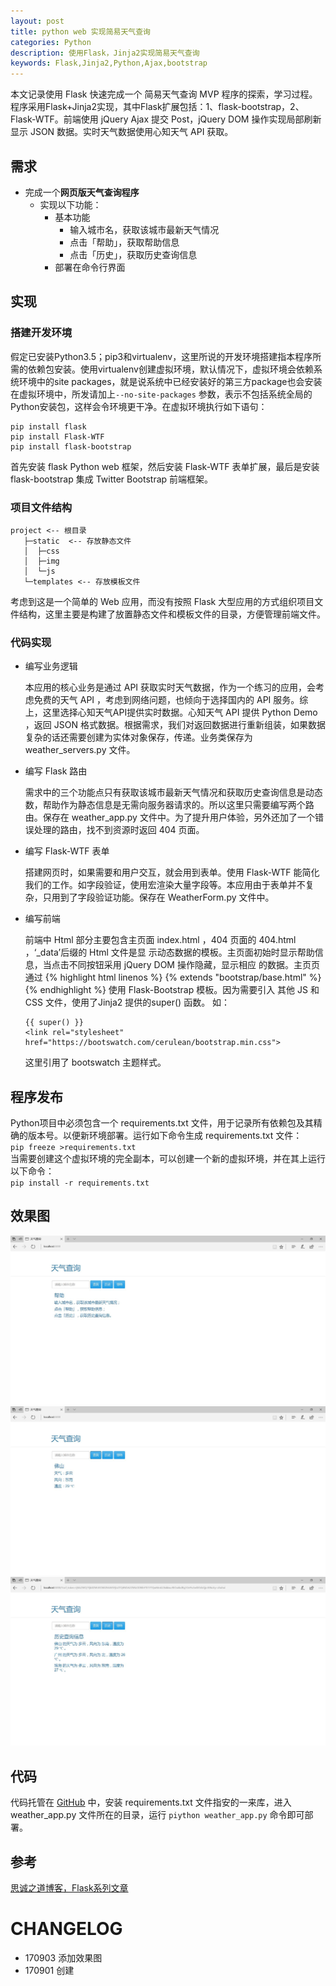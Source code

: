 ```yaml
---
layout: post
title: python web 实现简易天气查询
categories: Python
description: 使用Flask，Jinja2实现简易天气查询
keywords: Flask,Jinja2,Python,Ajax,bootstrap
---
```


本文记录使用 Flask 快速完成一个 简易天气查询 MVP 程序的探索，学习过程。程序采用Flask+Jinja2实现，其中Flask扩展包括：1、flask-bootstrap，2、Flask-WTF。前端使用 jQuery Ajax 提交 Post，jQuery DOM 操作实现局部刷新显示 JSON 数据。实时天气数据使用心知天气 API 获取。

## 需求
* 完成一个**网页版天气查询程序**
  * 实现以下功能：
    * 基本功能
      * 输入城市名，获取该城市最新天气情况
      * 点击「帮助」，获取帮助信息
      * 点击「历史」，获取历史查询信息
    * 部署在命令行界面

## 实现
### 搭建开发环境
假定已安装Python3.5；pip3和virtualenv，这里所说的开发环境搭建指本程序所需的依赖包安装。使用virtualenv创建虚拟环境，默认情况下，虚拟环境会依赖系统环境中的site packages，就是说系统中已经安装好的第三方package也会安装在虚拟环境中，所发请加上``` --no-site-packages ``` 参数，表示不包括系统全局的Python安装包，这样会令环境更干净。在虚拟环境执行如下语句：
```
pip install flask
pip install Flask-WTF
pip install flask-bootstrap
```
首先安装 flask Python web 框架，然后安装 Flask-WTF 表单扩展，最后是安装 flask-bootstrap 集成 Twitter Bootstrap 前端框架。

### 项目文件结构
```
project <-- 根目录
   ├─static  <-- 存放静态文件
   │  ├─css
   │  ├─img
   │  └─js
   └─templates <-- 存放模板文件
   ```
   考虑到这是一个简单的 Web 应用，而没有按照 Flask 大型应用的方式组织项目文件结构，这里主要是构建了放置静态文件和模板文件的目录，方便管理前端文件。

### 代码实现
* 编写业务逻辑

  本应用的核心业务是通过 API 获取实时天气数据，作为一个练习的应用，会考虑免费的天气 API ，考虑到网络问题，也倾向于选择国内的 API 服务。综上，这里选择心知天气API提供实时数据。心知天气 API 提供 Python Demo ，返回 JSON 格式数据。根据需求，我们对返回数据进行重新组装，如果数据复杂的话还需要创建为实体对象保存，传递。业务类保存为 weather_servers.py 文件。

* 编写 Flask 路由

  需求中的三个功能点只有获取该城市最新天气情况和获取历史查询信息是动态数，帮助作为静态信息是无需向服务器请求的。所以这里只需要编写两个路由。保存在 weather_app.py 文件中。为了提升用户体验，另外还加了一个错误处理的路由，找不到资源时返回 404 页面。

* 编写 Flask-WTF 表单

  搭建网页时，如果需要和用户交互，就会用到表单。使用 Flask-WTF 能简化我们的工作。如字段验证，使用宏渲染大量字段等。本应用由于表单并不复杂，只用到了字段验证功能。保存在 WeatherForm.py 文件中。

* 编写前端

    前端中 Html 部分主要包含主页面 index.html ，404 页面的 404.html ，‘_data’后缀的 Html 文件是显  示动态数据的模板。主页面初始时显示帮助信息，当点击不同按钮采用 jQuery DOM 操作隐藏，显示相应  的数据。主页页通过 {% highlight html linenos %} {% extends "bootstrap/base.html" %} {% endhighlight %} 使用 Flask-Bootstrap 模板。因为需要引入 其他 JS 和 CSS 文件，使用了Jinja2 提供的super() 函数。  如：
   ```
   {{ super() }}
   <link rel="stylesheet" href="https://bootswatch.com/cerulean/bootstrap.min.css">
   ```
     这里引用了 bootswatch 主题样式。

## 程序发布
  Python项目中必须包含一个 requirements.txt 文件，用于记录所有依赖包及其精确的版本号。以便新环境部署。运行如下命令生成  requirements.txt 文件：  
    ``` pip freeze >requirements.txt ```  
      当需要创建这个虚拟环境的完全副本，可以创建一个新的虚拟环境，并在其上运行以下命令：  
     ``` pip install -r requirements.txt ```

## 效果图

![页页初始状态（帮助）](/images/posts/python/2017-09-03-help.jpg)  
![天气查询](/images/posts/python/2017-09-03-search.jpg)  
![历史信息](/images/posts/python/2017-09-03-history.jpg)  

## 代码
  代码托管在 [GitHub](https://github.com/JeetChan/LearnPythontheHardWay/tree/master/extended/Chap3/project) 中，安装 requirements.txt 文件指安的一来库，进入 weather_app.py 文件所在的目录，运行 ``` piython weather_app.py ``` 命令即可部署。
## 参考

  [思诚之道博客，Flask系列文章](http://www.bjhee.com/tag/flask)

# CHANGELOG
* 170903 添加效果图
* 170901 创建
